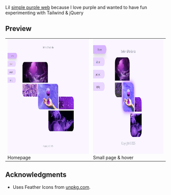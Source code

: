 Lil [simple purple web](https://stefani-gifta.github.io/simple-purple/) because I love purple and wanted to have fun experimenting with Tailwind & jQuery

## Preview

<table>
  <tr>
    <td>
      <img src="./screenshot.png" alt="Homepage" style="height:360px;">
      <div>Homepage</div>
    </td>
    <td>
      <img src="./screenshot-r.png" alt="On hover" style="height:360px;">
      <div>Small page & hover</div>
    </td>
  </tr>
</table>

## Acknowledgments

* Uses Feather Icons from [unpkg.com](https://unpkg.com/feather-icons).
